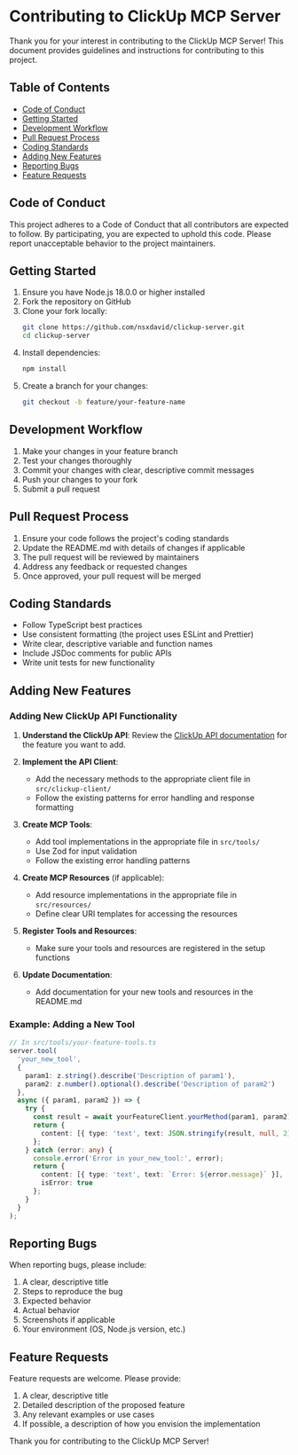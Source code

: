 # Contributing to ClickUp MCP Server

Thank you for your interest in contributing to the ClickUp MCP Server! This document provides guidelines and instructions for contributing to this project.

## Table of Contents

- [Code of Conduct](#code-of-conduct)
- [Getting Started](#getting-started)
- [Development Workflow](#development-workflow)
- [Pull Request Process](#pull-request-process)
- [Coding Standards](#coding-standards)
- [Adding New Features](#adding-new-features)
- [Reporting Bugs](#reporting-bugs)
- [Feature Requests](#feature-requests)

## Code of Conduct

This project adheres to a Code of Conduct that all contributors are expected to follow. By participating, you are expected to uphold this code. Please report unacceptable behavior to the project maintainers.

## Getting Started

1. Ensure you have Node.js 18.0.0 or higher installed
2. Fork the repository on GitHub
3. Clone your fork locally:
   ```bash
   git clone https://github.com/nsxdavid/clickup-server.git
   cd clickup-server
   ```
4. Install dependencies:
   ```bash
   npm install
   ```
4. Create a branch for your changes:
   ```bash
   git checkout -b feature/your-feature-name
   ```

## Development Workflow

1. Make your changes in your feature branch
2. Test your changes thoroughly
3. Commit your changes with clear, descriptive commit messages
4. Push your changes to your fork
5. Submit a pull request

## Pull Request Process

1. Ensure your code follows the project's coding standards
2. Update the README.md with details of changes if applicable
3. The pull request will be reviewed by maintainers
4. Address any feedback or requested changes
5. Once approved, your pull request will be merged

## Coding Standards

- Follow TypeScript best practices
- Use consistent formatting (the project uses ESLint and Prettier)
- Write clear, descriptive variable and function names
- Include JSDoc comments for public APIs
- Write unit tests for new functionality

## Adding New Features

### Adding New ClickUp API Functionality

1. **Understand the ClickUp API**: Review the [ClickUp API documentation](https://clickup.com/api) for the feature you want to add.

2. **Implement the API Client**:
   - Add the necessary methods to the appropriate client file in `src/clickup-client/`
   - Follow the existing patterns for error handling and response formatting

3. **Create MCP Tools**:
   - Add tool implementations in the appropriate file in `src/tools/`
   - Use Zod for input validation
   - Follow the existing error handling patterns

4. **Create MCP Resources** (if applicable):
   - Add resource implementations in the appropriate file in `src/resources/`
   - Define clear URI templates for accessing the resources

5. **Register Tools and Resources**:
   - Make sure your tools and resources are registered in the setup functions

6. **Update Documentation**:
   - Add documentation for your new tools and resources in the README.md

### Example: Adding a New Tool

```typescript
// In src/tools/your-feature-tools.ts
server.tool(
  'your_new_tool',
  {
    param1: z.string().describe('Description of param1'),
    param2: z.number().optional().describe('Description of param2')
  },
  async ({ param1, param2 }) => {
    try {
      const result = await yourFeatureClient.yourMethod(param1, param2);
      return {
        content: [{ type: 'text', text: JSON.stringify(result, null, 2) }]
      };
    } catch (error: any) {
      console.error('Error in your_new_tool:', error);
      return {
        content: [{ type: 'text', text: `Error: ${error.message}` }],
        isError: true
      };
    }
  }
);
```

## Reporting Bugs

When reporting bugs, please include:

1. A clear, descriptive title
2. Steps to reproduce the bug
3. Expected behavior
4. Actual behavior
5. Screenshots if applicable
6. Your environment (OS, Node.js version, etc.)

## Feature Requests

Feature requests are welcome. Please provide:

1. A clear, descriptive title
2. Detailed description of the proposed feature
3. Any relevant examples or use cases
4. If possible, a description of how you envision the implementation

Thank you for contributing to the ClickUp MCP Server!
